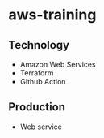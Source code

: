 # aws-training

## Technology
- Amazon Web Services
- Terraform
- Github Action
## Production
- Web service
